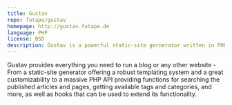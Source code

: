 ```yaml
---
title: Gustav
repo: futape/gustav
homepage: http://gustav.futape.de
language: PHP
license: BSD
description: Gustav is a powerful static-site gernerator written in PHP.
---
```


Gustav provides everything you need to run a blog or any other website - From a static-site generator offering a robust templating system and a great customizability to a massive PHP API providing functions for searching the published articles and pages, getting available tags and categories, and more, as well as hooks that can be used to extend its functionality.
